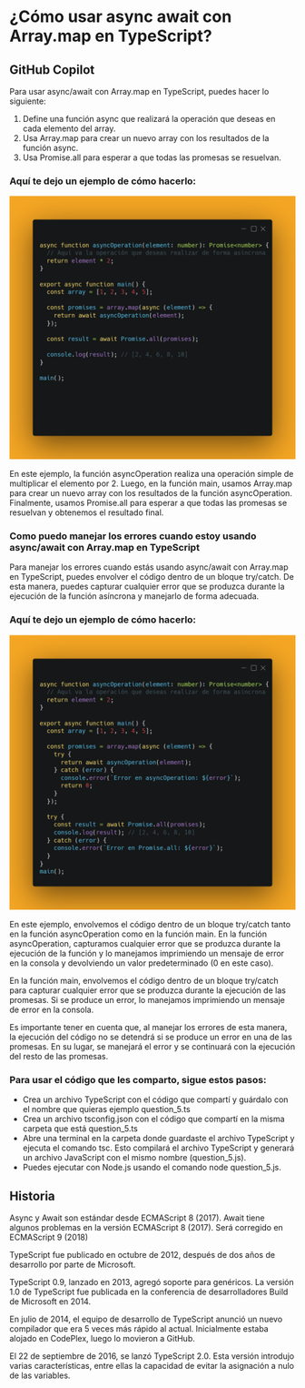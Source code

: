 # ¿Cómo usar async await con Array.map en TypeScript?

## GitHub Copilot

Para usar async/await con Array.map en TypeScript, puedes hacer lo siguiente:

1. Define una función async que realizará la operación que deseas en cada elemento del array.
2. Usa Array.map para crear un nuevo array con los resultados de la función async.
3. Usa Promise.all para esperar a que todas las promesas se resuelvan.

### Aquí te dejo un ejemplo de cómo hacerlo:

![](./snippets/asyncAwaitArrayMap.png)

En este ejemplo, la función asyncOperation realiza una operación simple de multiplicar el elemento por 2. Luego, en la función main, usamos Array.map para crear un nuevo array con los resultados de la función asyncOperation. Finalmente, usamos Promise.all para esperar a que todas las promesas se resuelvan y obtenemos el resultado final.

### Como puedo manejar los errores cuando estoy usando async/await con Array.map en TypeScript

Para manejar los errores cuando estás usando async/await con Array.map en TypeScript, puedes envolver el código dentro de un bloque try/catch. De esta manera, puedes capturar cualquier error que se produzca durante la ejecución de la función asíncrona y manejarlo de forma adecuada.

### Aquí te dejo un ejemplo de cómo hacerlo:

![](./snippets/asyncAwaitArrayMap2.png)

En este ejemplo, envolvemos el código dentro de un bloque try/catch tanto en la función asyncOperation como en la función main. En la función asyncOperation, capturamos cualquier error que se produzca durante la ejecución de la función y lo manejamos imprimiendo un mensaje de error en la consola y devolviendo un valor predeterminado (0 en este caso).

En la función main, envolvemos el código dentro de un bloque try/catch para capturar cualquier error que se produzca durante la ejecución de las promesas. Si se produce un error, lo manejamos imprimiendo un mensaje de error en la consola.

Es importante tener en cuenta que, al manejar los errores de esta manera, la ejecución del código no se detendrá si se produce un error en una de las promesas. En su lugar, se manejará el error y se continuará con la ejecución del resto de las promesas.

### Para usar el código que les comparto, sigue estos pasos:
 - Crea un archivo TypeScript con el código que compartí y guárdalo con el nombre que quieras ejemplo question_5.ts
 - Crea un archivo tsconfig.json con el código que compartí en la misma carpeta que está question_5.ts
 - Abre una terminal en la carpeta donde guardaste el archivo TypeScript y ejecuta el comando tsc. Esto compilará el archivo TypeScript y generará un archivo JavaScript con el mismo nombre (question_5.js).
 - Puedes ejecutar con Node.js usando el comando node question_5.js. 

## Historia
Async y Await son estándar desde ECMAScript 8 (2017).
Await tiene algunos problemas en la versión ECMAScript 8 (2017).
Será corregido en ECMAScript 9 (2018)

TypeScript fue publicado en octubre de 2012, después de dos años de desarrollo por parte de Microsoft.

TypeScript 0.9, lanzado en 2013, agregó soporte para genéricos. La versión 1.0 de TypeScript fue publicada en la conferencia de desarrolladores Build de Microsoft en 2014.

En julio de 2014, el equipo de desarrollo de TypeScript anunció un nuevo compilador que era 5 veces más rápido al actual. Inicialmente estaba alojado en CodePlex, luego lo movieron a GitHub.

El 22 de septiembre de 2016, se lanzó TypeScript 2.0. Esta versión introdujo varias características, entre ellas la capacidad de evitar la asignación a nulo de las variables.
